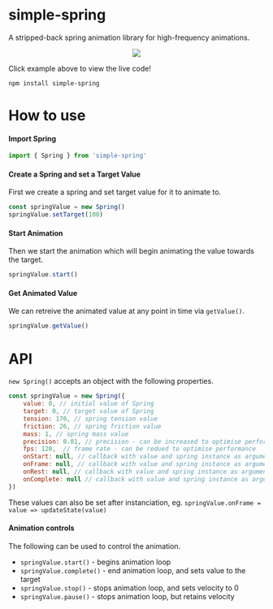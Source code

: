 # simple-spring
A stripped-back spring animation library for high-frequency animations.

<p align="center">
	<a href="https://codesandbox.io/s/threejs-meshline-custom-spring-3-ypkxx"><img src="https://imgur.com/g8ts0vJ.gif" /></a>
</p>

Click example above to view the live code!

    npm install simple-spring

# How to use

#### Import Spring

```js
import { Spring } from 'simple-spring'
```

#### Create a Spring and set a Target Value

First we create a spring and set target value for it to animate to.

```js
const springValue = new Spring()
springValue.setTarget(100)
```

#### Start Animation

Then we start the animation which will begin animating the value towards the target.

```js
springValue.start()
```

#### Get Animated Value

We can retreive the animated value at any point in time via `getValue()`.

```js
springValue.getValue()
```

# API

`new Spring()` accepts an object with the following properties.

```js
const springValue = new Spring({
    value: 0, // initial value of Spring
    target: 0, // target value of Spring
    tension: 170, // spring tension value
    friction: 26, // spring friction value
    mass: 1, // spring mass value
    precision: 0.01, // precision - can be increased to optimise performance
    fps: 120,  // frame rate - can be redued to optimise performance
    onStart: null, // callback with value and spring instance as arguments, fires on animation start. eg. (value, spring) => function(value)
    onFrame: null, // callback with value and spring instance as arguments, fires on animation each frame. eg. (value, spring) => function(value)
    onRest: null, // callback with value and spring instance as arguments, fires when animations is stopped, pasued, or completed. eg. (value, spring) => function(value)
    onComplete: null // callback with value and spring instance as arguments, fires on animation completion. eg. (value, spring) => function(value)
})
```

These values can also be set after instanciation, eg. `springValue.onFrame = value => updateState(value)`

#### Animation controls

The following can be used to control the animation.

- `springValue.start()` - begins animation loop
- `springValue.complete()` - end animation loop, and sets value to the target
- `springValue.stop()` - stops animation loop, and sets velocity to 0
- `springValue.pause()` - stops animation loop, but retains velocity